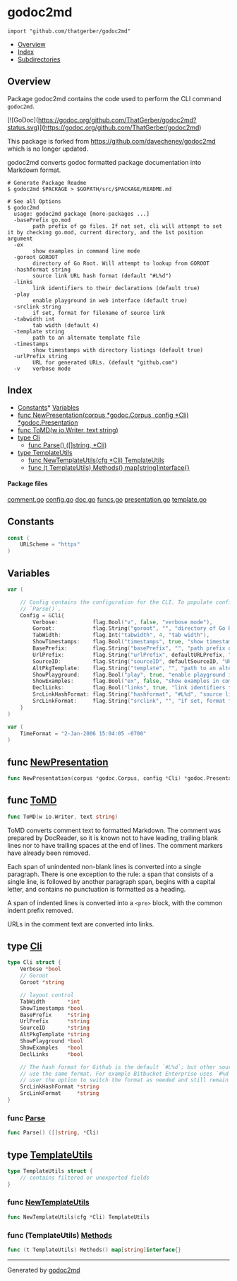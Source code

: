 # godoc2md

`import "github.com/thatgerber/godoc2md"`

* [Overview](#pkg-overview)
* [Index](#pkg-index)
* [Subdirectories](#pkg-subdirectories)

## <a name="pkg-overview">Overview</a>

Package godoc2md contains the code used to perform the CLI command
`godoc2md`.

[![GoDoc](<a href="https://godoc.org/github.com/ThatGerber/godoc2md?status.svg">https://godoc.org/github.com/ThatGerber/godoc2md?status.svg</a>)](<a href="https://godoc.org/github.com/ThatGerber/godoc2md">https://godoc.org/github.com/ThatGerber/godoc2md</a>)

This package is forked from <a href="https://github.com/davecheney/godoc2md">https://github.com/davecheney/godoc2md</a>
which is no longer updated.

godoc2md converts godoc formatted package documentation into Markdown format.

```
# Generate Package Readme
$ godoc2md $PACKAGE > $GOPATH/src/$PACKAGE/README.md

# See all Options
$ godoc2md
  usage: godoc2md package [more-packages ...]
  -basePrefix go.mod
	  	path prefix of go files. If not set, cli will attempt to set it by checking go.mod, current directory, and the 1st position argument
  -ex
	  	show examples in command line mode
  -goroot GOROOT
	  	directory of Go Root. Will attempt to lookup from GOROOT
  -hashformat string
	  	source link URL hash format (default "#L%d")
  -links
	  	link identifiers to their declarations (default true)
  -play
	  	enable playground in web interface (default true)
  -srclink string
	  	if set, format for filename of source link
  -tabwidth int
	  	tab width (default 4)
  -template string
	  	path to an alternate template file
  -timestamps
	  	show timestamps with directory listings (default true)
  -urlPrefix string
	  	URL for generated URLs. (default "github.com")
  -v	verbose mode
```

## <a name="pkg-index">Index</a>

* [Constants](#pkg-constants)* [Variables](#pkg-variables)
* [func NewPresentation(corpus *godoc.Corpus, config *Cli) *godoc.Presentation](#NewPresentation)
* [func ToMD(w io.Writer, text string)](#ToMD)
* [type Cli](#Cli)
  * [func Parse() ([]string, *Cli)](#Parse)
* [type TemplateUtils](#TemplateUtils)
  * [func NewTemplateUtils(cfg *Cli) TemplateUtils](#NewTemplateUtils)
  * [func (t TemplateUtils) Methods() map[string]interface{}](#TemplateUtils.Methods)

#### <a name="pkg-files">Package files</a>

[comment.go](https://github.com/thatgerber/godoc2md/blob/master/comment.go) [config.go](https://github.com/thatgerber/godoc2md/blob/master/config.go) [doc.go](https://github.com/thatgerber/godoc2md/blob/master/doc.go) [funcs.go](https://github.com/thatgerber/godoc2md/blob/master/funcs.go) [presentation.go](https://github.com/thatgerber/godoc2md/blob/master/presentation.go) [template.go](https://github.com/thatgerber/godoc2md/blob/master/template.go) 

## <a name="pkg-constants">Constants</a>

```go
const (
    URLScheme = "https"
)
```

## <a name="pkg-variables">Variables</a>

```go
var (

    // Config contains the configuration for the CLI. To populate config, call
    // `Parse()`.
    Config = &Cli{
        Verbose:           flag.Bool("v", false, "verbose mode"),
        Goroot:            flag.String("goroot", "", "directory of Go Root. Will attempt to lookup from `GOROOT`"),
        TabWidth:          flag.Int("tabwidth", 4, "tab width"),
        ShowTimestamps:    flag.Bool("timestamps", true, "show timestamps with directory listings"),
        BasePrefix:        flag.String("basePrefix", "", "path prefix of go files. If not set, cli will attempt to set it by checking `go.mod`, current directory, and the 1st position argument"),
        UrlPrefix:         flag.String("urlPrefix", defaultURLPrefix, "URL for generated URLs."),
        SourceID:          flag.String("sourceID", defaultSourceID, "URL for generated URLs."),
        AltPkgTemplate:    flag.String("template", "", "path to an alternate template file"),
        ShowPlayground:    flag.Bool("play", true, "enable playground in web interface"),
        ShowExamples:      flag.Bool("ex", false, "show examples in command line mode"),
        DeclLinks:         flag.Bool("links", true, "link identifiers to their declarations"),
        SrcLinkHashFormat: flag.String("hashformat", "#L%d", "source link URL hash format"),
        SrcLinkFormat:     flag.String("srclink", "", "if set, format for filename of source link"),
    }
)
```

```go
var (
    TimeFormat = "2-Jan-2006 15:04:05 -0700"
)
```

## <a name="NewPresentation">func</a> [NewPresentation](https://github.com/thatgerber/godoc2md/blob/master/presentation.go#L46)

```go
func NewPresentation(corpus *godoc.Corpus, config *Cli) *godoc.Presentation
```

## <a name="ToMD">func</a> [ToMD](https://github.com/thatgerber/godoc2md/blob/master/comment.go#L58)

```go
func ToMD(w io.Writer, text string)
```

ToMD converts comment text to formatted Markdown. The comment was prepared by
DocReader, so it is known not to have leading, trailing blank lines nor to
have trailing spaces at the end of lines. The comment markers have already
been removed.

Each span of unindented non-blank lines is converted into a single paragraph.
There is one exception to the rule: a span that consists of a single line, is
followed by another paragraph span, begins with a capital letter, and
contains no punctuation is formatted as a heading.

A span of indented lines is converted into a `<pre>` block, with the common
indent prefix removed.

URLs in the comment text are converted into links.

## <a name="Cli">type</a> [Cli](https://github.com/thatgerber/godoc2md/blob/master/config.go#L76)

```go
type Cli struct {
    Verbose *bool
    // Goroot
    Goroot *string

    // layout control
    TabWidth       *int
    ShowTimestamps *bool
    BasePrefix     *string
    UrlPrefix      *string
    SourceID       *string
    AltPkgTemplate *string
    ShowPlayground *bool
    ShowExamples   *bool
    DeclLinks      *bool

    // The hash format for Github is the default `#L%d`; but other source control platforms do not
    // use the same format. For example Bitbucket Enterprise uses `#%d`. This option provides the
    // user the option to switch the format as needed and still remain backwards compatible.
    SrcLinkHashFormat *string
    SrcLinkFormat     *string
}
```

### <a name="Parse">func</a> [Parse](https://github.com/thatgerber/godoc2md/blob/master/config.go#L99)

```go
func Parse() ([]string, *Cli)
```

## <a name="TemplateUtils">type</a> [TemplateUtils](https://github.com/thatgerber/godoc2md/blob/master/funcs.go#L25)

```go
type TemplateUtils struct {
    // contains filtered or unexported fields
}
```

### <a name="NewTemplateUtils">func</a> [NewTemplateUtils](https://github.com/thatgerber/godoc2md/blob/master/funcs.go#L32)

```go
func NewTemplateUtils(cfg *Cli) TemplateUtils
```

### <a name="TemplateUtils.Methods">func</a> (TemplateUtils) [Methods](https://github.com/thatgerber/godoc2md/blob/master/funcs.go#L41)

```go
func (t TemplateUtils) Methods() map[string]interface{}
```

- - -
Generated by [godoc2md](http://github.com/thatgerber/godoc2md)
